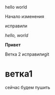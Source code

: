 hello world

Начало изменения

исправили

*hello, world*

**Привет**

Ветка 2 исправилиgit
# ветка1

сейчас будем пушить
